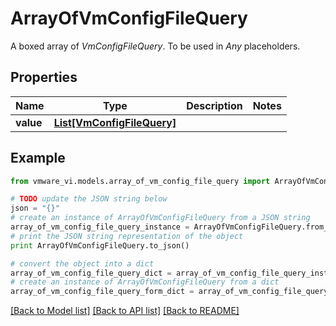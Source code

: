 # ArrayOfVmConfigFileQuery

A boxed array of *VmConfigFileQuery*. To be used in *Any* placeholders. 

## Properties
Name | Type | Description | Notes
------------ | ------------- | ------------- | -------------
**value** | [**List[VmConfigFileQuery]**](VmConfigFileQuery.md) |  | 

## Example

```python
from vmware_vi.models.array_of_vm_config_file_query import ArrayOfVmConfigFileQuery

# TODO update the JSON string below
json = "{}"
# create an instance of ArrayOfVmConfigFileQuery from a JSON string
array_of_vm_config_file_query_instance = ArrayOfVmConfigFileQuery.from_json(json)
# print the JSON string representation of the object
print ArrayOfVmConfigFileQuery.to_json()

# convert the object into a dict
array_of_vm_config_file_query_dict = array_of_vm_config_file_query_instance.to_dict()
# create an instance of ArrayOfVmConfigFileQuery from a dict
array_of_vm_config_file_query_form_dict = array_of_vm_config_file_query.from_dict(array_of_vm_config_file_query_dict)
```
[[Back to Model list]](../README.md#documentation-for-models) [[Back to API list]](../README.md#documentation-for-api-endpoints) [[Back to README]](../README.md)


